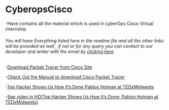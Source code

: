 # CyberopsCisco
-Have contains all the material which is used in cyberOps Cisco Virtual internship
###### You will have Everything listed here in the readme file and all the other links will be provided as well , if not or for any query you can contact to our developer and writer with the email by [clicking here](mailto:inforatme@gmail.com)

-[Download Packet Tracer from Cisco Site](https://www.netacad.com/portal/resources/packet-tracer)

-[Check Out the Manual to download Cisco Packet Tracer](https://github.com/trixsearch/CyberopsCisco/blob/ratme/Cisco%20Packet%20Tracer%20Download%20Materials.pdf)


-[Top Hacker Shows Us How It’s Done Pablos Holman at TEDxMidwests](https://www.youtube.com/watch?v=hqKafI7Amd8)

-[See video in HD(Top Hacker Shows Us How It’s Done; Pablos Holman at TEDxMidwests)](https://www.youtube.com/watch?v=FtYW4sPefhY)
